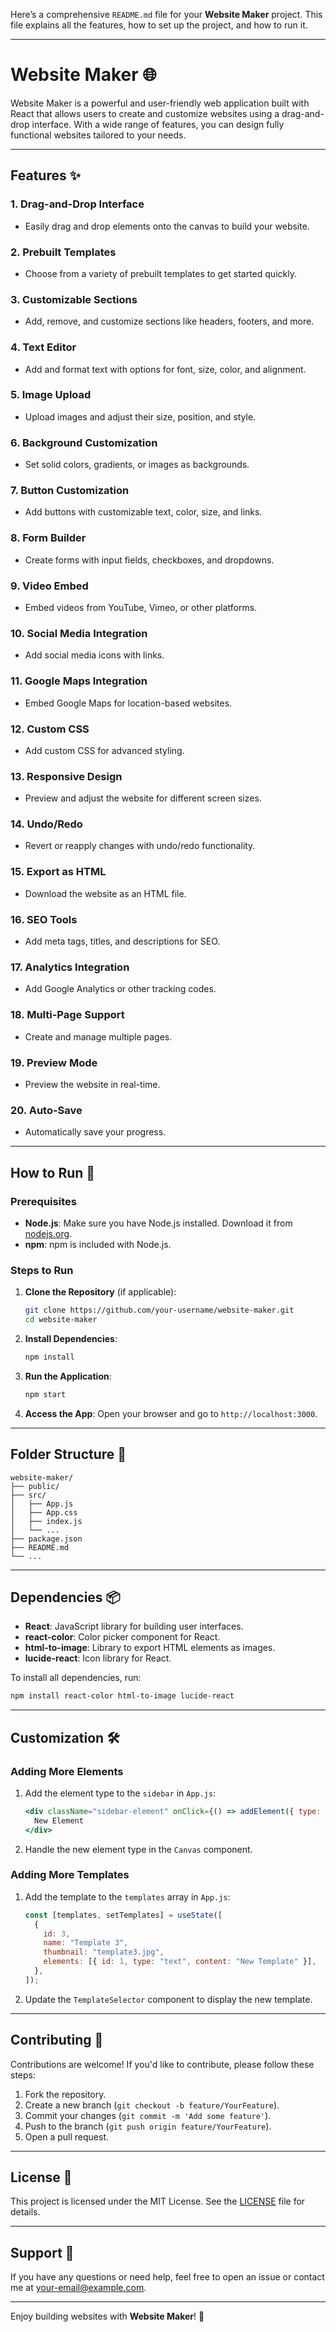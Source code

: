 Here’s a comprehensive `README.md` file for your **Website Maker** project. This file explains all the features, how to set up the project, and how to run it.

---

# **Website Maker** 🌐

Website Maker is a powerful and user-friendly web application built with React that allows users to create and customize websites using a drag-and-drop interface. With a wide range of features, you can design fully functional websites tailored to your needs.

---

## **Features** ✨

### **1. Drag-and-Drop Interface**
- Easily drag and drop elements onto the canvas to build your website.

### **2. Prebuilt Templates**
- Choose from a variety of prebuilt templates to get started quickly.

### **3. Customizable Sections**
- Add, remove, and customize sections like headers, footers, and more.

### **4. Text Editor**
- Add and format text with options for font, size, color, and alignment.

### **5. Image Upload**
- Upload images and adjust their size, position, and style.

### **6. Background Customization**
- Set solid colors, gradients, or images as backgrounds.

### **7. Button Customization**
- Add buttons with customizable text, color, size, and links.

### **8. Form Builder**
- Create forms with input fields, checkboxes, and dropdowns.

### **9. Video Embed**
- Embed videos from YouTube, Vimeo, or other platforms.

### **10. Social Media Integration**
- Add social media icons with links.

### **11. Google Maps Integration**
- Embed Google Maps for location-based websites.

### **12. Custom CSS**
- Add custom CSS for advanced styling.

### **13. Responsive Design**
- Preview and adjust the website for different screen sizes.

### **14. Undo/Redo**
- Revert or reapply changes with undo/redo functionality.

### **15. Export as HTML**
- Download the website as an HTML file.

### **16. SEO Tools**
- Add meta tags, titles, and descriptions for SEO.

### **17. Analytics Integration**
- Add Google Analytics or other tracking codes.

### **18. Multi-Page Support**
- Create and manage multiple pages.

### **19. Preview Mode**
- Preview the website in real-time.

### **20. Auto-Save**
- Automatically save your progress.

---

## **How to Run** 🚀

### **Prerequisites**
- **Node.js**: Make sure you have Node.js installed. Download it from [nodejs.org](https://nodejs.org/).
- **npm**: npm is included with Node.js.

### **Steps to Run**

1. **Clone the Repository** (if applicable):
   ```bash
   git clone https://github.com/your-username/website-maker.git
   cd website-maker
   ```

2. **Install Dependencies**:
   ```bash
   npm install
   ```

3. **Run the Application**:
   ```bash
   npm start
   ```

4. **Access the App**:
   Open your browser and go to `http://localhost:3000`.

---

## **Folder Structure** 📂

```
website-maker/
├── public/
├── src/
│   ├── App.js
│   ├── App.css
│   ├── index.js
│   └── ...
├── package.json
├── README.md
└── ...
```

---

## **Dependencies** 📦

- **React**: JavaScript library for building user interfaces.
- **react-color**: Color picker component for React.
- **html-to-image**: Library to export HTML elements as images.
- **lucide-react**: Icon library for React.

To install all dependencies, run:
```bash
npm install react-color html-to-image lucide-react
```

---

## **Customization** 🛠️

### **Adding More Elements**
1. Add the element type to the `sidebar` in `App.js`:
   ```jsx
   <div className="sidebar-element" onClick={() => addElement({ type: "new-element", content: "New Element" })}>
     New Element
   </div>
   ```

2. Handle the new element type in the `Canvas` component.

### **Adding More Templates**
1. Add the template to the `templates` array in `App.js`:
   ```jsx
   const [templates, setTemplates] = useState([
     {
       id: 3,
       name: "Template 3",
       thumbnail: "template3.jpg",
       elements: [{ id: 1, type: "text", content: "New Template" }],
     },
   ]);
   ```

2. Update the `TemplateSelector` component to display the new template.

---

## **Contributing** 🤝

Contributions are welcome! If you'd like to contribute, please follow these steps:
1. Fork the repository.
2. Create a new branch (`git checkout -b feature/YourFeature`).
3. Commit your changes (`git commit -m 'Add some feature'`).
4. Push to the branch (`git push origin feature/YourFeature`).
5. Open a pull request.

---

## **License** 📄

This project is licensed under the MIT License. See the [LICENSE](LICENSE) file for details.

---

## **Support** 💬

If you have any questions or need help, feel free to open an issue or contact me at [your-email@example.com](mailto:your-email@example.com).

---

Enjoy building websites with **Website Maker**! 🎉
